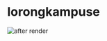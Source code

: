 # lorongkampuse
![after render](https://github.com/Agra27/lorongkampuse/assets/135080285/7b3732ad-8c33-400d-a12d-132988a8fad7)
